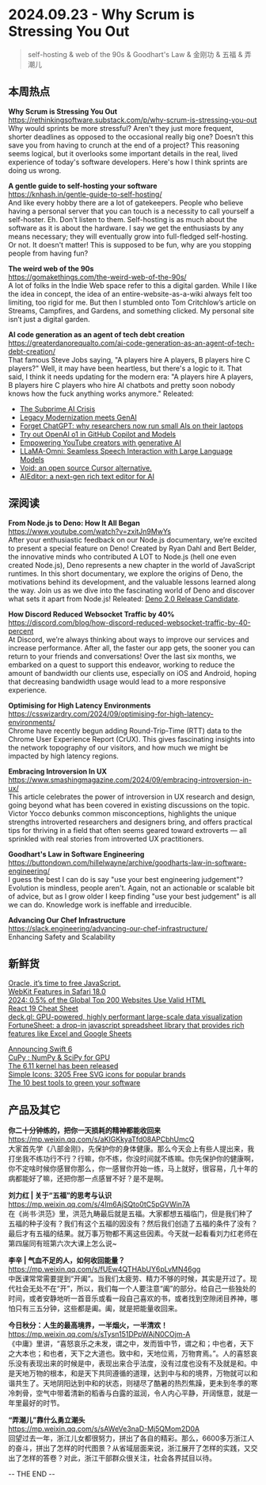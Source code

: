 2024.09.23 -  Why Scrum is Stressing You Out  
========  

> self-hosting & web of the 90s & Goodhart's Law & 金刚功 & 五福 & 弄潮儿

## 本周热点

**Why Scrum is Stressing You Out**  
https://rethinkingsoftware.substack.com/p/why-scrum-is-stressing-you-out  
Why would sprints be more stressful? Aren't they just more frequent, shorter deadlines as opposed to the occasional really big one? Doesn’t this save you from having to crunch at the end of a project? This reasoning seems logical, but it overlooks some important details in the real, lived experience of today's software developers. Here's how I think sprints are doing us wrong.

**A gentle guide to self-hosting your software**  
https://knhash.in/gentle-guide-to-self-hosting/  
And like every hobby there are a lot of gatekeepers. People who believe having a personal server that you can touch is a necessity to call yourself a self-hoster. Eh. Don't listen to them. Self-hosting is as much about the software as it is about the hardware. I say we get the enthusiasts by any means necessary; they will eventually grow into full-fledged self-hosting. Or not. It doesn't matter! This is supposed to be fun, why are you stopping people from having fun?

**The weird web of the 90s**  
https://gomakethings.com/the-weird-web-of-the-90s/  
A lot of folks in the Indie Web space refer to this a digital garden. While I like the idea in concept, the idea of an entire-website-as-a-wiki always felt too limiting, too rigid for me. But then I stumbled onto Tom Critchlow’s article on Streams, Campfires, and Gardens, and something clicked. My personal site isn’t just a digital garden.

**AI code generation as an agent of tech debt creation**  
https://greaterdanorequalto.com/ai-code-generation-as-an-agent-of-tech-debt-creation/  
That famous Steve Jobs saying, "A players hire A players, B players hire C players?" Well, it may have been heartless, but there's a logic to it. That said, I think it needs updating for the modern era: "A players hire A players, B players hire C players who hire AI chatbots and pretty soon nobody knows how the fuck anything works anymore." Releated:  
- [The Subprime AI Crisis](https://www.wheresyoured.at/subprimeai/)  
- [Legacy Modernization meets GenAI](https://martinfowler.com/articles/legacy-modernization-gen-ai.html#ReverseEngineeringDrawingOutLow-levelRequirements)  
- [Forget ChatGPT: why researchers now run small AIs on their laptops](https://www.nature.com/articles/d41586-024-02998-y)  
- [Try out OpenAI o1 in GitHub Copilot and Models](https://github.blog/news-insights/product-news/try-out-openai-o1-in-github-copilot-and-models/)  
- [Empowering YouTube creators with generative AI](https://deepmind.google/discover/blog/empowering-youtube-creators-with-generative-ai/)  
- [LLaMA-Omni: Seamless Speech Interaction with Large Language Models](https://github.com/ictnlp/LLaMA-Omni)  
- [Void: an open source Cursor alternative.](https://voideditor.com/)  
- [AIEditor: a next-gen rich text editor for AI](https://aieditor.dev/)  

## 深阅读

**From Node.js to Deno: How It All Began**  
https://www.youtube.com/watch?v=zxitJn9MwYs  
After your enthusiastic feedback on our Node.js documentary, we’re excited to present a special feature on Deno! Created by Ryan Dahl and Bert Belder, the innovative minds who contributed A LOT to Node.js (hell one even created Node.js), Deno represents a new chapter in the world of JavaScript runtimes. In this short documentary, we explore the origins of Deno, the motivations behind its development, and the valuable lessons learned along the way. Join us as we dive into the fascinating world of Deno and discover what sets it apart from Node.js! Releated: [Deno 2.0 Release Candidate](https://deno.com/blog/v2.0-release-candidate).

**How Discord Reduced Websocket Traffic by 40%**  
https://discord.com/blog/how-discord-reduced-websocket-traffic-by-40-percent  
At Discord, we’re always thinking about ways to improve our services and increase performance. After all, the faster our app gets, the sooner you can return to your friends and conversations! Over the last six months, we embarked on a quest to support this endeavor, working to reduce the amount of bandwidth our clients use, especially on iOS and Android, hoping that decreasing bandwidth usage would lead to a more responsive experience.

**Optimising for High Latency Environments**  
https://csswizardry.com/2024/09/optimising-for-high-latency-environments/  
Chrome have recently begun adding Round-Trip-Time (RTT) data to the Chrome User Experience Report (CrUX). This gives fascinating insights into the network topography of our visitors, and how much we might be impacted by high latency regions.

**Embracing Introversion In UX**  
https://www.smashingmagazine.com/2024/09/embracing-introversion-in-ux/  
This article celebrates the power of introversion in UX research and design, going beyond what has been covered in existing discussions on the topic. Victor Yocco debunks common misconceptions, highlights the unique strengths introverted researchers and designers bring, and offers practical tips for thriving in a field that often seems geared toward extroverts — all sprinkled with real stories from introverted UX practitioners.

**Goodhart's Law in Software Engineering**  
https://buttondown.com/hillelwayne/archive/goodharts-law-in-software-engineering/  
I guess the best I can do is say "use your best engineering judgement"? Evolution is mindless, people aren't. Again, not an actionable or scalable bit of advice, but as I grow older I keep finding "use your best judgement" is all we can do. Knowledge work is ineffable and irreducible.

**Advancing Our Chef Infrastructure**  
https://slack.engineering/advancing-our-chef-infrastructure/  
Enhancing Safety and Scalability

## 新鲜货

[Oracle, it’s time to free JavaScript.](https://javascript.tm/)  
[WebKit Features in Safari 18.0](https://webkit.org/blog/15865/webkit-features-in-safari-18-0/)  
[2024: 0.5% of the Global Top 200 Websites Use Valid HTML](https://meiert.com/en/blog/html-conformance-2024/)  
[React 19 Cheat Sheet](https://www.epicreact.dev/react-19-cheatsheet)  
[deck.gl: GPU-powered, highly performant large-scale data visualization](https://github.com/visgl/deck.gl)  
[FortuneSheet: a drop-in javascript spreadsheet library that provides rich features like Excel and Google Sheets](https://github.com/ruilisi/fortune-sheet)  

[Announcing Swift 6](https://www.swift.org/blog/announcing-swift-6/)  
[CuPy : NumPy & SciPy for GPU](https://github.com/cupy/cupy)  
[The 6.11 kernel has been released](https://lwn.net/Articles/990307/)  
[Simple Icons: 3205 Free SVG icons for popular brands](https://simpleicons.org/)  
[The 10 best tools to green your software](https://github.blog/open-source/social-impact/the-10-best-tools-to-green-your-software/)  

## 产品及其它
 
**你二十分钟练的，把你一天损耗的精神都能收回来**  
https://mp.weixin.qq.com/s/aKIGKkyaTfd08APCbhUmcQ  
大家首先学《八部金刚》，先保护你的身体健康。那么今天会上有些人提出来，我打坐我不练功行不行？行嘛，你不练，你没时间就不练嘛。你先保护你的健康啊，你不定啥时候你感冒你那么，你一感冒你开始一练，马上就好，很容易，几十年的病都能好了嘛，还把你那一点感冒不好？是不是啊。

**刘力红 | 关于“五福”的思考与认识**  
https://mp.weixin.qq.com/s/4Im6AjSQto0tC5pGVWin7A  
在《尚书·洪范》里，洪范九畴最后就是五福。大家都想五福临门，但是我们种了五福的种子没有？我们有这个五福的因没有？然后我们创造了五福的条件了没有？最后才有五福的结果。就万事万物都不离这些因素。今天就一起看看刘力红老师在第四届同有班第六次大课上怎么说~

**李辛 | 气血不足的人，如何收回能量？**  
https://mp.weixin.qq.com/s/fUEw4QTHAbUY6pLvMN46gg  
中医课常常需要提到“开阖”。当我们太疲劳、精力不够的时候，其实是开过了。现代社会无处不在“开”，所以，我们每一个人要注意“阖”的部分。给自己一些独处的时间，或者安静地听一首音乐或看一段自己喜欢的书，或者找到空隙闭目养神，哪怕只有三五分钟，这些都是阖。阖，就是把能量收回来。

**今日秋分：人生的最高境界，一半烟火，一半清欢！**  
https://mp.weixin.qq.com/s/sTysn151DPpWAjN0COjm-A  
《中庸》里讲，“喜怒哀乐之未发，谓之中，发而皆中节，谓之和；中也者，天下之大本也；和也者，天下之大道也。致中和，天地位焉，万物育焉。”。人的喜怒哀乐没有表现出来的时候是中，表现出来合乎法度，没有过度也没有不及就是和。中是天地万物的根本，和是天下共同遵循的道理，达到中与和的境界，万物就可以和谐共生了。天地阴阳达到中和的状态，则褪尽了酷暑的热烈焦躁，更未到冬季的寒冷刺骨，空气中带着清新的稻香与白露的滋润，令人内心平静，开阔惬意，就是一年里最好的时节。

**“弄潮儿”靠什么勇立潮头**  
https://mp.weixin.qq.com/s/sAWeVe3naD-Mj5QMom2D0A  
回望过去一年，浙江儿女都很努力，拼出了各自的精彩。那么，6600多万浙江人的奋斗，拼出了怎样的时代图景？从省域层面来说，浙江展开了怎样的实践，又交出了怎样的答卷？对此，浙江干部群众很关注，社会各界拭目以待。

-- THE END --
